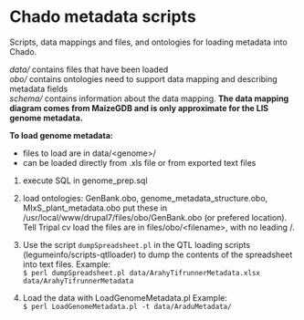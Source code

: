 # Chado metadata scripts #

Scripts, data mappings and files, and ontologies for loading metadata into Chado.

*data/* contains files that have been loaded <br>
*obo/* contains ontologies need to support data mapping and describing metadata fields <br>
*schema/* contains information about the data mapping. 
**The data mapping diagram comes from MaizeGDB and is only approximate for the LIS genome metadata.**


**To load genome metadata:**
  - files to load are in data/\<genome\>/
  - can be loaded directly from .xls file or from exported text files
  
  1. execute SQL in genome_prep.sql
  
  2. load ontologies:
       GenBank.obo, genome_metadata_structure.obo, MIxS_plant_metadata.obo
     put these in /usr/local/www/drupal7/files/obo/GenBank.obo (or prefered
     location). Tell Tripal cv load the files are in files/obo/\<filename\>,
     with no leading /.
       
  3. Use the script `dumpSpreadsheet.pl` in the QTL loading scripts (legumeinfo/scripts-qtlloader) to dump 
     the contents of the spreadsheet into text files. Example: <br>
       `$ perl dumpSpreadsheet.pl data/ArahyTifrunnerMetadata.xlsx data/ArahyTifrunnerMetadata`

  3. Load the data with LoadGenomeMetadata.pl
       Example:<br>
         `$ perl LoadGenomeMetadata.pl -t data/AraduMetadata/`
       
